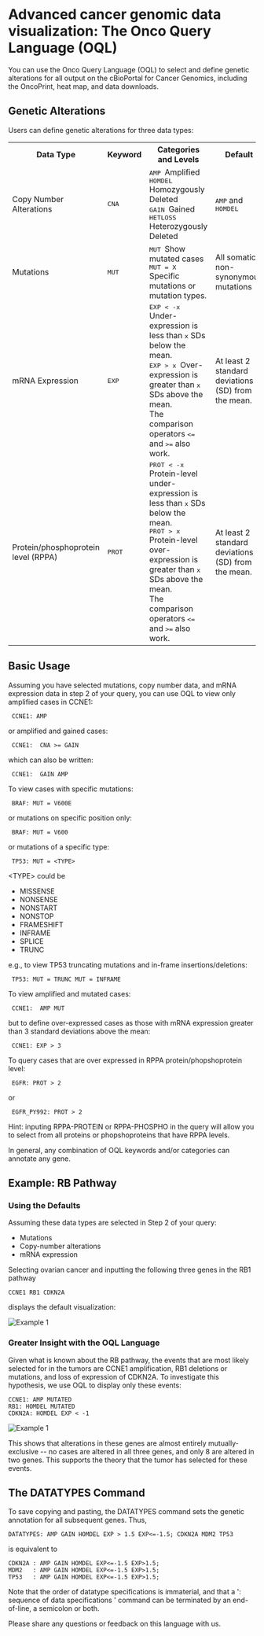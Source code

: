 # Advanced cancer genomic data visualization: The Onco Query Language (OQL)

You can use the Onco Query Language (OQL) to select and define genetic alterations for all output
on the cBioPortal for Cancer Genomics, including the OncoPrint, heat map, and data downloads.

## Genetic Alterations

Users can define genetic alterations for three data types:

<table>
    <tr>
        <th>Data Type</th>
        <th>Keyword</th>
        <th>Categories and Levels</th>
        <th>Default</th>
    </tr>
    <tr>
        <td>Copy Number Alterations</td>
        <td><TT>CNA</TT></td>
        <td><TT>AMP </TT> Amplified<BR>
            <TT>HOMDEL </TT> Homozygously Deleted<BR>
            <TT>GAIN </TT> Gained<BR>
            <TT>HETLOSS </TT> Heterozygously Deleted
        </td>
        <td><TT>AMP</TT> and <TT>HOMDEL</TT></td>
    </tr>
    <tr>
        <td>Mutations</td>
        <td><TT>MUT</TT></td>
        <td><TT>MUT </TT> Show mutated cases<BR>
            <TT>MUT = X</TT> Specific mutations or mutation types.
        </td>
        <td>All somatic, non-synonymous mutations</td>
    </tr>
    <tr>
        <td>mRNA Expression</td>
        <td><TT>EXP</TT></td>
        <td><TT>EXP &lt; -x </TT> Under-expression is less than <TT>x</TT> SDs below the mean.<BR>
		<TT>EXP &gt; x </TT> Over-expression is greater than <TT>x</TT> SDs above the mean.<BR>
			The comparison operators <TT>&lt;=</TT> and <TT>&gt;=</TT> also work.<BR>
	</td>
        <td>At least 2 standard deviations (SD) from the mean.</td>
    </tr>
    <tr>
        <td>Protein/phosphoprotein level (RPPA)</td>
        <td><TT>PROT</TT></td>
        <td><TT>PROT &lt; -x </TT> Protein-level under-expression is less than <TT>x</TT> SDs below the mean.<BR>
		<TT>PROT &gt; x </TT> Protein-level over-expression is greater than <TT>x</TT> SDs above the mean.<BR>
			The comparison operators <TT>&lt;=</TT> and <TT>&gt;=</TT> also work.<BR>
        </td>
        <td>At least 2 standard deviations (SD) from the mean.</td>
    </tr>
</table>

## Basic Usage

Assuming you have selected mutations, copy number data, and mRNA expression data in step 2 of
your query, you can use OQL to view only amplified cases in CCNE1:

     CCNE1: AMP

or amplified and gained cases:

     CCNE1:  CNA >= GAIN

which can also be written:

     CCNE1:  GAIN AMP

To view cases with specific mutations:

     BRAF: MUT = V600E

or mutations on specific position only:

     BRAF: MUT = V600

or mutations of a specific type:

     TP53: MUT = <TYPE>

&lt;TYPE&gt; could be

* MISSENSE
* NONSENSE
* NONSTART
* NONSTOP
* FRAMESHIFT
* INFRAME
* SPLICE
* TRUNC

e.g., to view TP53 truncating mutations and in-frame insertions/deletions:

     TP53: MUT = TRUNC MUT = INFRAME

To view amplified and mutated cases:

     CCNE1:  AMP MUT

but to define over-expressed cases as those with mRNA expression greater than 3 standard deviations above the mean:

     CCNE1: EXP > 3

To query cases that are over expressed in RPPA protein/phopshoprotein level:

     EGFR: PROT > 2

or

     EGFR_PY992: PROT > 2

Hint: inputing RPPA-PROTEIN or RPPA-PHOSPHO in the query will allow you to select from all proteins or phopshoproteins that have RPPA levels.

In general, any combination of OQL keywords and/or categories can annotate any gene.

## Example:  RB Pathway

### Using the Defaults

Assuming these data types are selected in Step 2 of your query:

* Mutations
* Copy-number alterations
* mRNA expression

Selecting ovarian cancer and inputting the following three genes in the RB1 pathway

	CCNE1 RB1 CDKN2A

displays the default visualization:

![Example 1](images/example_oncoPrint_for_instructions_1.png)

### Greater Insight with the OQL Language

Given what is known about the RB pathway, the events that are most likely selected for
in the tumors are CCNE1 amplification, RB1 deletions or mutations, and loss of expression
of CDKN2A.  To investigate this hypothesis, we use OQL to display only
these events:

	CCNE1: AMP MUTATED
	RB1: HOMDEL MUTATED
	CDKN2A: HOMDEL EXP < -1

![Example 1](images/example_oncoPrint_for_instructions_2.png)

This shows that alterations in these genes are almost entirely mutually-exclusive --
no cases are altered in all three genes, and only 8 are altered in two genes.
This supports the theory that the tumor has selected for these events. 

## The DATATYPES Command

To save copying and pasting, the DATATYPES command sets the genetic annotation for all subsequent genes. Thus,

	DATATYPES: AMP GAIN HOMDEL EXP > 1.5 EXP<=-1.5;	CDKN2A MDM2 TP53

is equivalent to

	CDKN2A : AMP GAIN HOMDEL EXP<=-1.5 EXP>1.5;
	MDM2   : AMP GAIN HOMDEL EXP<=-1.5 EXP>1.5;
	TP53   : AMP GAIN HOMDEL EXP<=-1.5 EXP>1.5;

Note that the order of datatype specifications is immaterial,
and that a ': sequence of data specifications ' command can be terminated by an end-of-line, a semicolon or both.

Please share any questions or feedback on this language with us.
